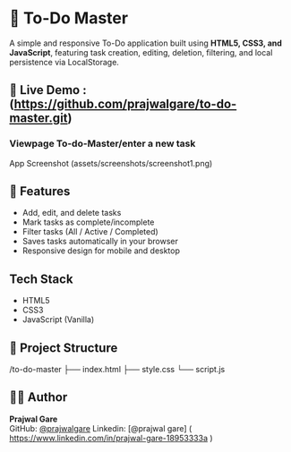 # 📝 To-Do Master

A simple and responsive To-Do application built using **HTML5, CSS3, and JavaScript**, featuring task creation, editing, deletion, filtering, and local persistence via LocalStorage.

## 🚀 Live Demo : (https://github.com/prajwalgare/to-do-master.git)

### Viewpage To-do-Master/enter a new task
App Screenshot (assets/screenshots/screenshot1.png)

## 🔧 Features
- Add, edit, and delete tasks
- Mark tasks as complete/incomplete
- Filter tasks (All / Active / Completed)
- Saves tasks automatically in your browser
- Responsive design for mobile and desktop

## Tech Stack
- HTML5
- CSS3
- JavaScript (Vanilla)

## 📂 Project Structure
/to-do-master
├── index.html
├── style.css
└── script.js


## 🧑‍💻 Author
**Prajwal Gare**  
GitHub: [@prajwalgare](https://github.com/prajwalgare)
Linkedin: [@prajwal gare] ( https://www.linkedin.com/in/prajwal-gare-18953333a )
